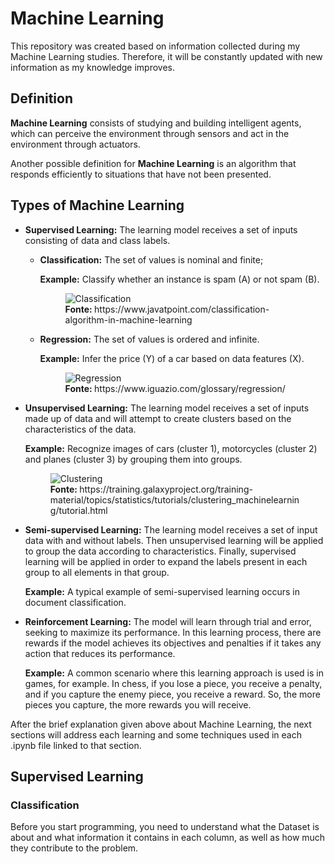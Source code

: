 # Machine Learning

This repository was created based on information collected during my Machine Learning studies. Therefore, it will be constantly updated with new information as my knowledge improves.

## Definition

**Machine Learning** consists of studying and building intelligent agents, which can perceive the environment through sensors and act in the environment through actuators.

Another possible definition for **Machine Learning** is an algorithm that responds efficiently to situations that have not been presented.

## Types of Machine Learning

* **Supervised Learning:** The learning model receives a set of inputs consisting of data and class labels.

    * **Classification:** The set of values is nominal and finite;

        **Example:** Classify whether an instance is spam (A) or not spam (B).

        <figure>
            <img src="https://github.com/ryann-arruda/machine-learning/assets/53544629/22561e82-5570-42a4-a6b9-22110df00299" alt="Classification">
            <br>
            <figcaption><strong>Fonte: </strong>https://www.javatpoint.com/classification-algorithm-in-machine-learning</figcaption>
        </figure>

    * **Regression:** The set of values is ordered and infinite.

        **Example:** Infer the price (Y) of a car based on data features (X).

        <figure>
            <img src="https://github.com/ryann-arruda/machine-learning/assets/53544629/8c2e1a78-ab1e-437d-bfd4-5b9e8fca780b" alt="Regression">
            <br>
            <figcaption><strong>Fonte: </strong>https://www.iguazio.com/glossary/regression/</figcaption>
        </figure>

* **Unsupervised Learning:** The learning model receives a set of inputs made up of data and will attempt to create clusters based on the characteristics of the data.

    **Example:** Recognize images of cars (cluster 1), motorcycles (cluster 2) and planes (cluster 3) by grouping them into groups.

    <figure>
        <img src="https://github.com/ryann-arruda/machine-learning/assets/53544629/a4856d27-bcd0-4a0a-b607-476d919b95fd" alt="Clustering">
        <br>
        <figcaption><strong>Fonte: </strong>https://training.galaxyproject.org/training-material/topics/statistics/tutorials/clustering_machinelearning/tutorial.html</figcaption>
    </figure>

* **Semi-supervised Learning:** The learning model receives a set of input data with and without labels. Then unsupervised learning will be applied to group the data according to characteristics. Finally, supervised learning will be applied in order to expand the labels present in each group to all elements in that group.

    **Example:** A typical example of semi-supervised learning occurs in document classification.

* **Reinforcement Learning:** The model will learn through trial and error, seeking to maximize its performance. In this learning process, there are rewards if the model achieves its objectives and penalties if it takes any action that reduces its performance.

    **Example:** A common scenario where this learning approach is used is in games, for example. In chess, if you lose a piece, you receive a penalty, and if you capture the enemy piece, you receive a reward. So, the more pieces you capture, the more rewards you will receive.

After the brief explanation given above about Machine Learning, the next sections will address each learning and some techniques used in each .ipynb file linked to that section.

## Supervised Learning

### Classification

Before you start programming, you need to understand what the Dataset is about and what information it contains in each column, as well as how much they contribute to the problem.